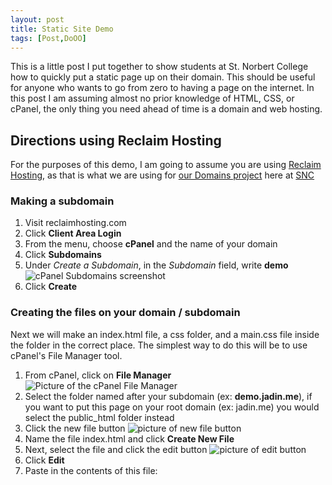 ```yaml
---
layout: post
title: Static Site Demo
tags: [Post,DoOO]
---
```

This is a little post I put together to show students at St. Norbert College how to quickly put a static page up on their domain. This should be useful for anyone who wants to go from zero to having a page on the internet. In this post I am assuming almost no prior knowledge of HTML, CSS, or cPanel, the only thing you need ahead of time is a domain and web hosting.

## Directions using Reclaim Hosting

For the purposes of this demo, I am going to assume you are using [Reclaim Hosting](https://reclaimhosting.com), as that is what we are using for [our Domains project](knight.domains) here at [SNC](snc.edu)

### Making a subdomain
1. Visit reclaimhosting.com
2. Click **Client Area Login**
3. From the menu, choose **cPanel** and the name of your domain
4. Click **Subdomains**
5. Under _Create a Subdomain_, in the _Subdomain_ field, write **demo**
![cPanel Subdomains screenshot](https://i.imgur.com/WSgJUTC.png)
6. Click **Create**

### Creating the files on your domain / subdomain

Next we will make an index.html file, a css folder, and a main.css file inside the folder in the correct place. The simplest way to do this will be to use cPanel's File Manager tool.

1. From cPanel, click on **File Manager**
![Picture of the cPanel File Manager](https://i.imgur.com/0JXPNAK.png)
2. Select the folder named after your subdomain (ex: **demo.jadin.me**), if you want to put this page on your root domain (ex: jadin.me) you would select the public_html folder instead
3. Click the new file button ![picture of new file button](https://i.imgur.com/e5cOxXl.png)
4. Name the file index.html and click **Create New File**
5. Next, select the file and click the edit button ![picture of edit button](https://i.imgur.com/ucduek5.png)
6. Click **Edit**
7. Paste in the contents of this file:

<script src="https://gist.github.com/TaylorJadin/d789db56a7cfc37ebe34af3ed990092f.js"></script>

<script src="https://gist.github.com/TaylorJadin/e912ba2cb1a1edf41f52b2b6da9a78ef.js"></script>
